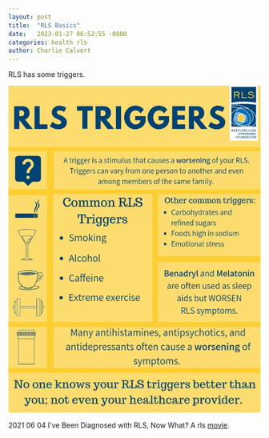 ```yaml
---
layout: post
title:  "RLS Basics"
date:   2023-01-27 06:52:55 -0800
categories: health rls
author: Charlie Calvert
---
```


RLS has some triggers.

![RLS triggers](/assets/images/rls/rls-triggers.jpg)

2021 06 04 I've Been Diagnosed with RLS, Now What? A rls [movie](https://youtu.be/cyd3y4vvKSI).